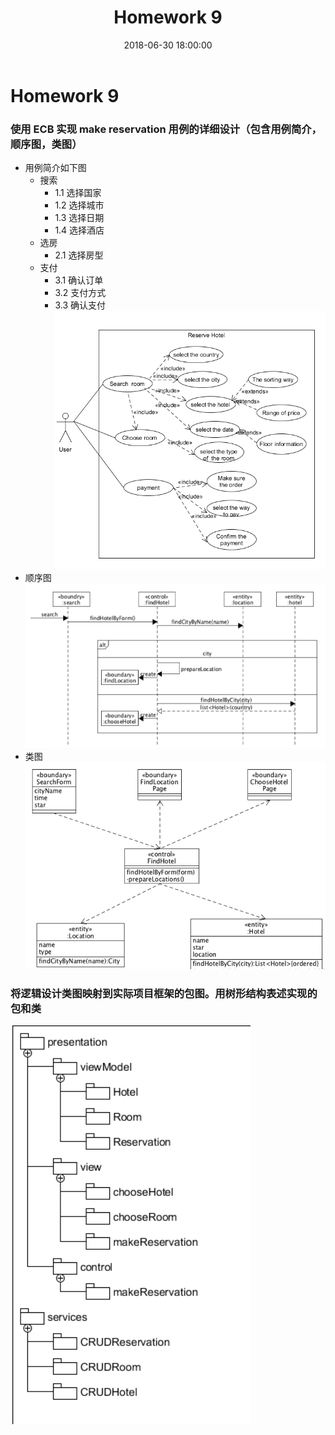 ﻿---
layout: post
title: Homework 9
date: 2018-06-30 18:00:00
categories: Software
tags: 博客
excerpt: Software
---

# Homework 9

### 使用 ECB 实现 make reservation 用例的详细设计（包含用例简介，顺序图，类图）
- 用例简介如下图
    - 搜索
        - 1.1 选择国家
        - 1.2 选择城市
        - 1.3 选择日期
        - 1.4 选择酒店
    - 选房
        - 2.1 选择房型
    - 支付
        - 3.1 确认订单
        - 3.2 支付方式
        - 3.3 确认支付
    ![1](/assets/SystemA/answer1.png)
- 顺序图
    ![2](/assets/SystemA/order.png)
- 类图
    ![3](/assets/SystemA/class.png)

### 将逻辑设计类图映射到实际项目框架的包图。用树形结构表述实现的包和类
![4](/assets/SystemA/bao.png)